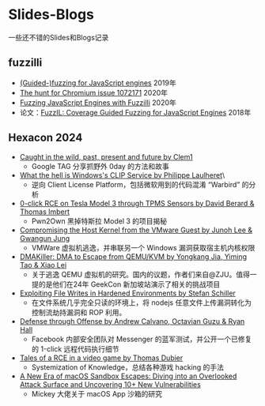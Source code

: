 # Slides-Blogs
一些还不错的Slides和Blogs记录

## fuzzilli

- [(Guided-)fuzzing for JavaScript engines](https://saelo.github.io/presentations/offensivecon_19_fuzzilli.pdf) 2019年
- [The hunt for Chromium issue 1072171](https://sensepost.com/blog/2020/the-hunt-for-chromium-issue-1072171/) 2020年
- [Fuzzing JavaScript Engines with Fuzzilli](https://blog.doyensec.com/2020/09/09/fuzzilli-jerryscript.html) 2020年
- 论文：[FuzzIL: Coverage Guided Fuzzing for JavaScript Engines](https://saelo.github.io/papers/thesis.pdf) 2018年

## Hexacon 2024
- [Caught in the wild, past, present and future by Clem1](https://www.youtube.com/watch?v=2zrcemxCg4Y)
  - Google TAG 分享抓野外 0day 的方法和故事
- [What the hell is Windows's CLIP Service by Philippe Laulheret](https://www.youtube.com/watch?v=9t0Xt40RZEc)\
  - 逆向 Client License Platform，包括微软用到的代码混淆 “Warbird” 的分析
- [0-click RCE on Tesla Model 3 through TPMS Sensors by David Berard & Thomas Imbert](https://www.youtube.com/watch?v=R33cR3ZMTxM)
  - Pwn2Own 黑掉特斯拉 Model 3 的项目揭秘
- [Compromising the Host Kernel from the VMware Guest by Junoh Lee & Gwangun Jung](https://www.youtube.com/watch?v=DSEDpTd3iic)
  - VMWare 虚拟机逃逸，并串联另一个 Windows 漏洞获取宿主机内核权限
- [DMAKiller: DMA to Escape from QEMU/KVM by Yongkang Jia, Yiming Tao & Xiao Lei](https://www.youtube.com/watch?v=wL3LK9Dp4os)
  - 关于逃逸 QEMU 虚拟机的研究。国内的议题，作者们来自@ZJU。值得一提的是他们在24年 GeekCon 新加坡站演示了相关的挑战项目
- [Exploiting File Writes in Hardened Environments by Stefan Schiller](https://www.youtube.com/watch?v=ltmZNTP2KX4)
  - 在文件系统几乎完全只读的环境上，将 nodejs 任意文件上传漏洞转化为控制流劫持漏洞和 ROP 利用。
- [Defense through Offense by Andrew Calvano, Octavian Guzu & Ryan Hall](https://www.youtube.com/watch?v=yXMnpOsiAwA)
  - Facebook 内部安全团队对 Messenger 的蓝军测试，并公开一个已修复的 1-click 远程代码执行细节
- [Tales of a RCE in a video game by Thomas Dubier](https://www.youtube.com/watch?v=bWPSyPyIH1g)
  - Systemization of Knowledge，总结各种游戏 hacking 的手法
- [A New Era of macOS Sandbox Escapes: Diving into an Overlooked Attack Surface and Uncovering 10+ New Vulnerabilities](https://jhftss.github.io/A-New-Era-of-macOS-Sandbox-Escapes/)
  - Mickey 大佬关于 macOS App 沙箱的研究
